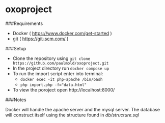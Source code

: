 # oxoproject

###Requirements

- Docker ( https://www.docker.com/get-started )
- git ( https://git-scm.com/ )

###Setup

- Clone the repository using `git clone https://github.com/paulmold/oxoproject.git`
- In the project directory run `docker compose up`
- To run the import script enter into terminal:
  - `docker exec -it php-apache /bin/bash`
  - `php import.php -f="data.html"`
- To view the poroject open http://localhost:8000/

###Notes

Docker will handle the apache server and the mysql server.
The database will construct itself using the structure found in *db/structure.sql*
